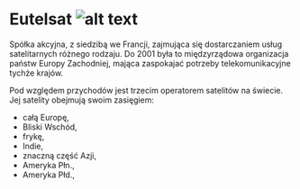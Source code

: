 # Eutelsat  ![alt text](http://www.eutelsat.com/polish/img/logo.gif "Logo Title Text 1")

Spółka akcyjna, z siedzibą we Francji, zajmująca się dostarczaniem usług satelitarnych różnego rodzaju. Do 2001 była to międzyrządowa organizacja państw Europy Zachodniej, mająca zaspokajać potrzeby telekomunikacyjne tychże krajów.

Pod względem przychodów jest trzecim operatorem satelitów na świecie. Jej satelity obejmują swoim zasięgiem:

* całą Europę,
* Bliski Wschód,
* frykę,
* Indie,
* znaczną część Azji,
* Ameryka Płn.,
* Ameryka Płd.,


